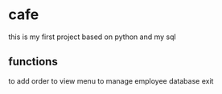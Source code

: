 # cafe
this is my first project based on python and my sql
## functions
 to add order
 to view menu
 to manage employee database
 exit
